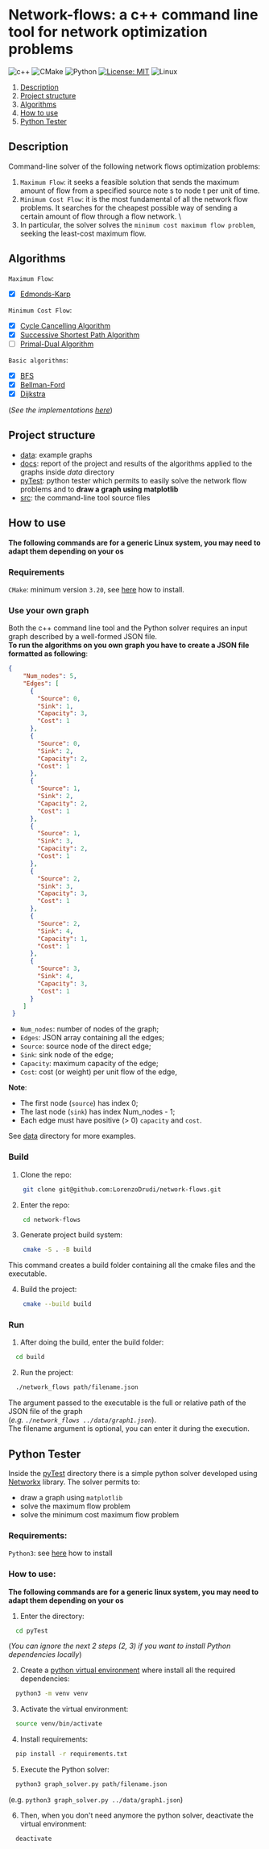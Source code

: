 # Network-flows: a c++ command line tool for network optimization problems

![c++](https://img.shields.io/badge/C%2B%2B-00599C?style=for-the-badge&logo=c%2B%2B&logoColor=white)
![CMake](https://img.shields.io/badge/CMake-%23008FBA.svg?style=for-the-badge&logo=cmake&logoColor=white)
![Python](https://img.shields.io/badge/python-3670A0?style=for-the-badge&logo=python&logoColor=ffdd54)
[![License: MIT](https://img.shields.io/badge/License-MIT-yellow.svg?style=for-the-badge)](https://opensource.org/licenses/MIT)
![Linux](https://img.shields.io/badge/Linux-FCC624?style=for-the-badge&logo=linux&logoColor=black)

1. [Description](#description)
2. [Project structure](#project-structure)
3. [Algorithms](#algorithms)
4. [How to use](#how-to-use)
5. [Python Tester](#python-tester)

## Description
Command-line solver of the following network flows optimization problems:

1. `Maximum Flow`: it seeks a feasible solution that sends the maximum amount of flow from a specified source note s to node t per unit of time.
2. `Minimum Cost Flow`: it is the most fundamental of all the network flow problems. It searches for the cheapest possible way of sending a certain amount of flow through a flow network. \
3.  In particular, the solver solves the `minimum cost maximum flow problem`, seeking the least-cost maximum flow.

## Algorithms
`Maximum Flow`:
- [X] [Edmonds-Karp](https://en.wikipedia.org/wiki/Edmonds%E2%80%93Karp_algorithm)

`Minimum Cost Flow`:
- [X] [Cycle Cancelling Algorithm](https://complex-systems-ai.com/en/maximum-flow-problem/cycle-canceling-algorithm/)
- [X] [Successive Shortest Path Algorithm](https://www.topcoder.com/thrive/articles/Minimum%20Cost%20Flow%20Part%20Two:%20Algorithms)
- [ ] [Primal-Dual Algorithm](https://www.topcoder.com/thrive/articles/Minimum%20Cost%20Flow%20Part%20Two:%20Algorithms)

`Basic algorithms`:
- [X] [BFS](https://www.geeksforgeeks.org/breadth-first-search-or-bfs-for-a-graph/)
- [X] [Bellman-Ford](https://www.geeksforgeeks.org/bellman-ford-algorithm-dp-23/)
- [X] [Dijkstra](https://en.wikipedia.org/wiki/Dijkstra%27s_algorithm)

(*See the implementations [here](src/algorithms)*)

## Project structure
- [data](data): example graphs
- [docs](docs): report of the project and results of the algorithms applied to the graphs inside *data* directory
- [pyTest](pyTest): python tester which permits to easily solve the network flow problems and to **draw a graph using matplotlib**
- [src](src): the command-line tool source files

## How to use
**The following commands are for a generic Linux system, you may need to adapt them depending on your os**

### Requirements
`CMake`: minimum version `3.20`, see [here](https://cmake.org/install/) how to install.

### Use your own graph
Both the c++ command line tool and the Python solver requires an input graph described by a well-formed JSON file. \
**To run the algorithms on you own graph you have to create a JSON file formatted as following**:

```json
{
    "Num_nodes": 5,
    "Edges": [
      {
        "Source": 0,
        "Sink": 1,
        "Capacity": 3,
        "Cost": 1
      },
      {
        "Source": 0,
        "Sink": 2,
        "Capacity": 2,
        "Cost": 1
      },
      {
        "Source": 1,
        "Sink": 2,
        "Capacity": 2,
        "Cost": 1
      },
      {
        "Source": 1,
        "Sink": 3,
        "Capacity": 2,
        "Cost": 1
      },
      {
        "Source": 2,
        "Sink": 3,
        "Capacity": 3,
        "Cost": 1
      },
      {
        "Source": 2,
        "Sink": 4,
        "Capacity": 1,
        "Cost": 1
      },
      {
        "Source": 3,
        "Sink": 4,
        "Capacity": 3,
        "Cost": 1
      }
    ]
 }
```

- `Num_nodes`: number of nodes of the graph;
- `Edges`: JSON array containing all the edges;
- `Source`: source node of the direct edge;
- `Sink`: sink node of the edge;
- `Capacity`: maximum capacity of the edge;
- `Cost`: cost (or weight) per unit flow of the edge,

**Note**:
- The first node (`source`) has index 0;
- The last node (`sink`) has index Num_nodes - 1;
- Each edge must have positive (> 0) `capacity` and `cost`.

See [data](data) directory for more examples.

### Build

1. Clone the repo:
```bash
    git clone git@github.com:LorenzoDrudi/network-flows.git
```

2. Enter the repo:
```bash
    cd network-flows
```
3. Generate project build system:
```bash
    cmake -S . -B build
```
This command creates a build folder containing all the cmake files and the executable.

4. Build the project:
```bash
    cmake --build build
```

### Run
1. After doing the build, enter the build folder:
```bash
  cd build
```
2. Run the project:
```bash
  ./network_flows path/filename.json
```
The argument passed to the executable is the full or relative path of the JSON file of the graph \
(*e.g. `./network_flows ../data/graph1.json`*). \
The filename argument is optional, you can enter it during the execution.

## Python Tester
Inside the [pyTest](pyTest) directory there is a simple python solver developed using [Networkx](https://networkx.org/) library.
The solver permits to:
- draw a graph using `matplotlib`
- solve the maximum flow problem
- solve the minimum cost maximum flow problem

### Requirements:
`Python3`: see [here](https://realpython.com/installing-python/) how to install

### How to use:
**The following commands are for a generic linux system, you may need to adapt them depending on your os**

1. Enter the directory:
```bash
  cd pyTest
```
(*You can ignore the next 2 steps (2, 3) if you want to install Python dependencies locally*)

2. Create a [python virtual environment](https://docs.python.org/3/library/venv.html) where install all the required dependencies:
```bash
  python3 -m venv venv
```

3. Activate the virtual environment:
```bash
  source venv/bin/activate
```

4. Install requirements:
```bash
  pip install -r requirements.txt
```

5. Execute the Python solver:
```bash
  python3 graph_solver.py path/filename.json
  ```
  (e.g. ```python3 graph_solver.py ../data/graph1.json```)

6. Then, when you don't need anymore the python solver, deactivate the virtual environment:
```bash
  deactivate
```
